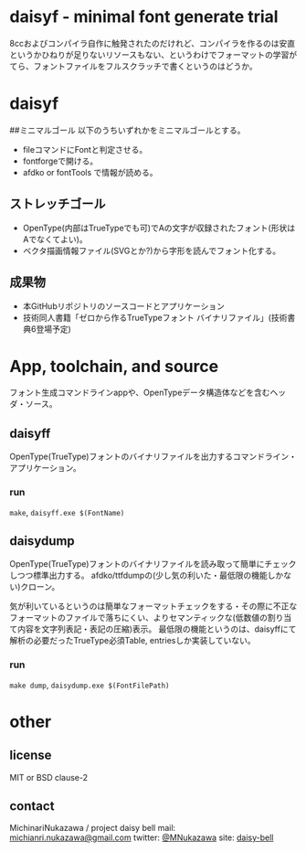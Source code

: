 daisyf - minimal font generate trial
====

8ccおよびコンパイラ自作に触発されたのだけれど、コンパイラを作るのは安直というかひねりが足りないリソースもない、というわけでフォーマットの学習がてら、フォントファイルをフルスクラッチで書くというのはどうか。


# daisyf
##ミニマルゴール
以下のうちいずれかをミニマルゴールとする。
- fileコマンドにFontと判定させる。
- fontforgeで開ける。
- afdko or fontTools で情報が読める。

## ストレッチゴール
- OpenType(内部はTrueTypeでも可)でAの文字が収録されたフォント(形状はAでなくてよい)。
- ベクタ描画情報ファイル(SVGとか?)から字形を読んでフォント化する。

## 成果物
- 本GitHubリポジトリのソースコードとアプリケーション
- 技術同人書籍「ゼロから作るTrueTypeフォント バイナリファイル」(技術書典6登場予定)


# App, toolchain, and source
フォント生成コマンドラインappや、OpenTypeデータ構造体などを含むヘッダ・ソース。

## daisyff
OpenType(TrueType)フォントのバイナリファイルを出力するコマンドライン・アプリケーション。

### run
`make`, `daisyff.exe $(FontName)`


## daisydump
OpenType(TrueType)フォントのバイナリファイルを読み取って簡単にチェックしつつ標準出力する。
afdko/ttfdumpの(少し気の利いた・最低限の機能しかない)クローン。

気が利いているというのは簡単なフォーマットチェックをする・その際に不正なフォーマットのファイルで落ちにくい、よりセマンティックな(低数値の割り当て内容を文字列表記・表記の圧縮)表示。
最低限の機能というのは、daisyffにて解析の必要だったTrueType必須Table, entriesしか実装していない。

### run
`make dump`, `daisydump.exe $(FontFilePath)`


# other
## license
MIT or BSD clause-2

## contact
MichinariNukazawa / project daisy bell
mail:		[michianri.nukazawa@gmail.com]( mailto:michianri.nukazawa@gmail.com )
twitter:	[@MNukazawa]( https://twitter.com/MNukazawa )
site:		[daisy-bell]( https://daisy-bell.booth.pm/ )

